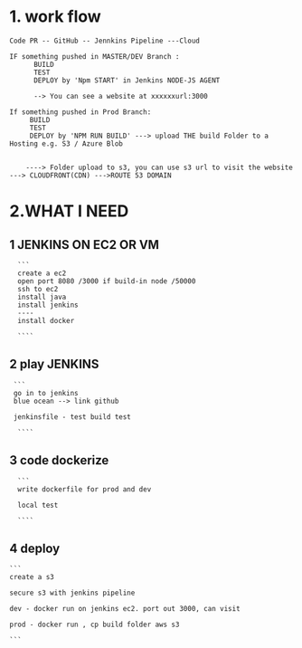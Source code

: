 # 1. work flow
  ```
  Code PR -- GitHub -- Jennkins Pipeline ---Cloud

  IF something pushed in MASTER/DEV Branch :
        BUILD
        TEST
        DEPLOY by 'Npm START' in Jenkins NODE-JS AGENT

        --> You can see a website at xxxxxxurl:3000

  If something pushed in Prod Branch: 
       BUILD
       TEST
       DEPLOY by 'NPM RUN BUILD' ---> upload THE build Folder to a Hosting e.g. S3 / Azure Blob
                                            
  
      ----> Folder upload to s3, you can use s3 url to visit the website ---> CLOUDFRONT(CDN) --->ROUTE 53 DOMAIN
   ```
# 2.WHAT I NEED
  ## 1 JENKINS ON EC2 OR VM
      ```
      create a ec2 
      open port 8080 /3000 if build-in node /50000
      ssh to ec2
      install java
      install jenkins
      ----
      install docker
      
      ````
  ## 2 play JENKINS
     ```
     go in to jenkins
     blue ocean --> link github
     
     jenkinsfile - test build test
      
      ````

  ## 3 code dockerize
      ```
      write dockerfile for prod and dev
      
      local test
      
      ````
## 4 deploy
    ```
    create a s3 
    
    secure s3 with jenkins pipeline
    
    dev - docker run on jenkins ec2. port out 3000, can visit
    
    prod - docker run , cp build folder aws s3 
    
    ```
